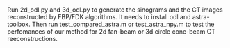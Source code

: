 # 
Run 2d_odl.py and 3d_odl.py to generate the sinograms and the CT images reconstructed by FBP/FDK algorithms. It needs to install odl and astra-toolbox.
Then run test_compared_astra.m or test_astra_npy.m to test the perfomances of our method for 2d fan-beam or 3d circle cone-beam CT reeconstructions.
